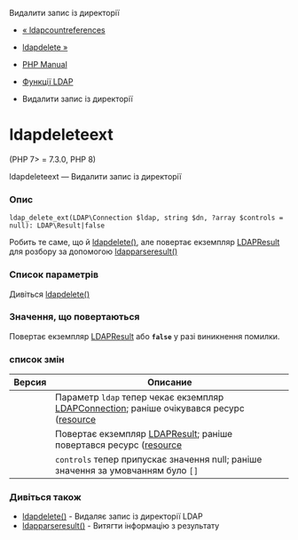 Видалити запис із директорії

-   [« ldapcountreferences](function.ldap-count-references.html)
    
-   [ldapdelete »](function.ldap-delete.html)
    
-   [PHP Manual](index.md)
    
-   [Функції LDAP](ref.ldap.md)
    
-   Видалити запис із директорії
    

# ldapdeleteext

(PHP 7> = 7.3.0, PHP 8)

ldapdeleteext — Видалити запис із директорії

### Опис

```methodsynopsis
ldap_delete_ext(LDAP\Connection $ldap, string $dn, ?array $controls = null): LDAP\Result|false
```

Робить те саме, що й [ldapdelete()](function.ldap-delete.html), але повертає екземпляр [LDAPResult](class.ldap-result.html) для розбору за допомогою [ldapparseresult()](function.ldap-parse-result.html)

### Список параметрів

Дивіться [ldapdelete()](function.ldap-delete.html)

### Значення, що повертаються

Повертає екземпляр [LDAPResult](class.ldap-result.html) або **`false`** у разі виникнення помилки.

### список змін

| Версия | Описание |
| --- | --- |
|  | Параметр `ldap` тепер чекає екземпляр [LDAPConnection](class.ldap-connection.html); раніше очікувався ресурс ([resource](language.types.resource.md) |
|  | Повертає екземпляр [LDAPResult](class.ldap-result.html); раніше повертався ресурс ([resource](language.types.resource.md) |
|  | `controls` тепер припускає значення null; раніше значення за умовчанням було `[]` |

### Дивіться також

-   [ldapdelete()](function.ldap-delete.html) - Видаляє запис із директорії LDAP
-   [ldapparseresult()](function.ldap-parse-result.html) - Витягти інформацію з результату